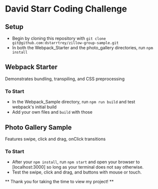 # David Starr Coding Challenge  

## Setup
- Begin by cloning this repository with `git clone git@github.com:dstarrtrey/zillow-group-sample.git`  
- In both the Webpack_Starter and the photo_gallery directories, run `npm install`  

## Webpack Starter
Demonstrates bundling, transpiling, and CSS preprocessing  

### To Start
- In the Webpack_Sample directory, run `npm run build` and test webpack's initial build
- Add your own files and `build` with those

## Photo Gallery Sample  
Features swipe, click and drag, onClick transitions  

### To Start
- After your `npm install`, run `npm start` and open your browser to [localhost:3000] so long as your terminal does not say otherwise.  
- Test the swipe, click and drag, and buttons with mouse or touch.

** Thank you for taking the time to view my project! **
